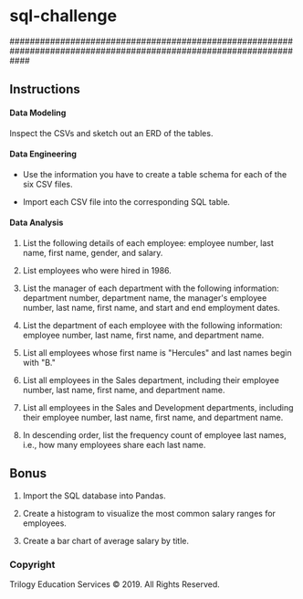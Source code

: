 # sql-challenge
####################################################################################################################

## Instructions

#### Data Modeling

Inspect the CSVs and sketch out an ERD of the tables.

#### Data Engineering

* Use the information you have to create a table schema for each of the six CSV files. 

* Import each CSV file into the corresponding SQL table.

#### Data Analysis

1. List the following details of each employee: employee number, last name, first name, gender, and salary.

2. List employees who were hired in 1986.

3. List the manager of each department with the following information: department number, department name, the manager's employee number, last name, first name, and start and end employment dates.

4. List the department of each employee with the following information: employee number, last name, first name, and department name.

5. List all employees whose first name is "Hercules" and last names begin with "B."

6. List all employees in the Sales department, including their employee number, last name, first name, and department name.

7. List all employees in the Sales and Development departments, including their employee number, last name, first name, and department name.

8. In descending order, list the frequency count of employee last names, i.e., how many employees share each last name.

## Bonus 

1. Import the SQL database into Pandas.

2. Create a histogram to visualize the most common salary ranges for employees.

3. Create a bar chart of average salary by title.

### Copyright

Trilogy Education Services © 2019. All Rights Reserved.
